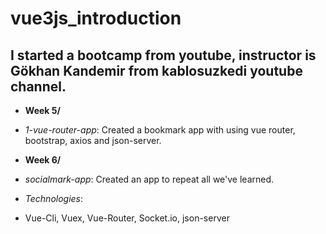 # vue3js_introduction
## I started a bootcamp from youtube, instructor is Gökhan Kandemir from kablosuzkedi youtube channel.


- **Week 5/**
- *1-vue-router-app*: Created a bookmark app with using vue router, bootstrap, axios and json-server.

- **Week 6/**
- *socialmark-app*: Created an app to repeat all we've learned. 
- *Technologies*:
- Vue-Cli, Vuex, Vue-Router, Socket.io, json-server
